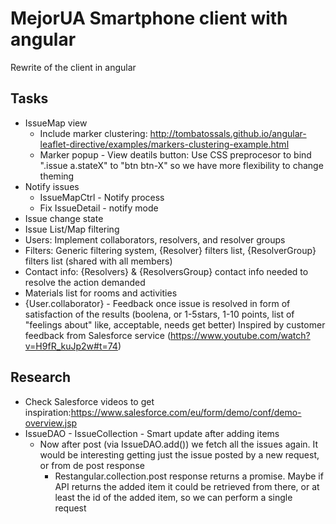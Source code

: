 # MejorUA Smartphone client with angular

Rewrite of the client in angular

## Tasks

* IssueMap view
    * Include marker clustering: http://tombatossals.github.io/angular-leaflet-directive/examples/markers-clustering-example.html
    * Marker popup - View deatils button: Use CSS preprocesor to bind ".issue a.stateX" to "btn btn-X" so we have more flexibility to change theming
* Notify issues
    * IssueMapCtrl - Notify process
    * Fix IssueDetail - notify mode
* Issue change state
* Issue List/Map filtering
* Users: Implement collaborators, resolvers, and resolver groups
* Filters: Generic filtering system, {Resolver} filters list, {ResolverGroup} filters list (shared with all members)
* Contact info: {Resolvers} & {ResolversGroup} contact info needed to resolve the action demanded
* Materials list for rooms and activities
* {User.collaborator} - Feedback once issue is resolved in form of satisfaction of the results (boolena, or 1-5stars, 1-10 points, list of "feelings about" like, acceptable, needs get better) Inspired by customer feedback from Salesforce service (https://www.youtube.com/watch?v=H9fR_kuJp2w#t=74)

## Research

* Check Salesforce videos to get inspiration:https://www.salesforce.com/eu/form/demo/conf/demo-overview.jsp
* IssueDAO - IssueCollection - Smart update after adding items
    * Now after post (via IssueDAO.add()) we fetch all the issues again. It would be interesting getting just the issue posted by a new request, or from de post response
        * Restangular.collection.post response returns a promise. Maybe if API returns the added item it could be retrieved from there, or at least the id of the added item, so we can perform a single request
          
